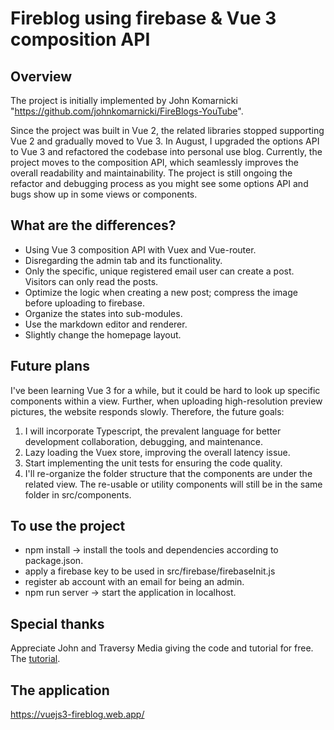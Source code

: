 # Fireblog using firebase & Vue 3 composition API

## Overview
The project is initially implemented by John Komarnicki "https://github.com/johnkomarnicki/FireBlogs-YouTube".

Since the project was built in Vue 2, the related libraries stopped supporting Vue 2 and gradually moved to Vue 3.
In August, I upgraded the options API to Vue 3 and refactored the codebase into personal use blog. 
Currently, the project moves to the composition API, which seamlessly improves the overall readability and maintainability.
The project is still ongoing the refactor and debugging process as you might see some options API and bugs show up in some views or components.

## What are the differences?
- Using Vue 3 composition API with Vuex and Vue-router.
- Disregarding the admin tab and its functionality.
- Only the specific, unique registered email user can create a post. Visitors can only read the posts.
- Optimize the logic when creating a new post; compress the image before uploading to firebase.
- Organize the states into sub-modules.
- Use the markdown editor and renderer.
- Slightly change the homepage layout.

## Future plans
I've been learning Vue 3 for a while, but it could be hard to look up specific components within a view. Further, when uploading
high-resolution preview pictures, the website responds slowly. Therefore, the future goals:
1. I will incorporate Typescript, the prevalent language for better development collaboration, debugging, and maintenance.
2. Lazy loading the Vuex store, improving the overall latency issue.
3. Start implementing the unit tests for ensuring the code quality.
4. I'll re-organize the folder structure that the components are under the related view. The re-usable or utility components will still be in the same folder in src/components.

## To use the project
- npm install -> install the tools and dependencies according to package.json.
- apply a firebase key to be used in src/firebase/firebaseInit.js
- register ab account with an email for being an admin.
- npm run server -> start the application in localhost.

## Special thanks
Appreciate John and Traversy Media giving the code and tutorial for free.
The [tutorial](https://www.youtube.com/watch?v=ISv22NNL-aE&t=1s&ab_channel=TraversyMedia).

## The application
https://vuejs3-fireblog.web.app/